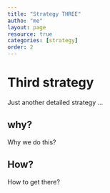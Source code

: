 ```yaml
---
title: "Strategy THREE"
autho: "me"
layout: page
resource: true
categories: [strategy]
order: 2
---
```


# Third strategy
Just another detailed strategy ...

## why?
Why we do this?

## How?
How to get there?
